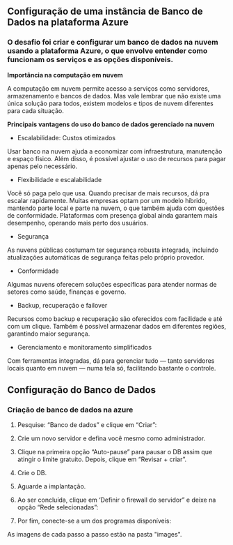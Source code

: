 ## Configuração de uma instância de Banco de Dados na plataforma Azure 

### **O desafio foi criar e configurar um banco de dados na nuvem usando a plataforma Azure, o que envolve entender como funcionam os serviços e as opções disponíveis.**

**Importância na computação em nuvem**

A computação em nuvem permite acesso a serviços como servidores, armazenamento e bancos de dados. Mas vale lembrar que não existe uma única solução para todos, existem modelos e tipos de nuvem diferentes para cada situação. 

**Principais vantagens do uso do banco de dados gerenciado na nuvem**

- Escalabilidade: Custos otimizados 

Usar banco na nuvem ajuda a economizar com infraestrutura, manutenção e espaço físico. Além disso, é possível ajustar o uso de recursos para pagar apenas pelo necessário. 

- Flexibilidade e escalabilidade 

Você só paga pelo que usa. Quando precisar de mais recursos, dá pra escalar rapidamente. Muitas empresas optam por um modelo híbrido, mantendo parte local e parte na nuvem, o que também ajuda com questões de conformidade. Plataformas com presença global ainda garantem mais desempenho, operando mais perto dos usuários. 

- Segurança  

As nuvens públicas costumam ter segurança robusta integrada, incluindo atualizações automáticas de segurança feitas pelo próprio provedor. 

- Conformidade 

Algumas nuvens oferecem soluções específicas para atender normas de setores como saúde, finanças e governo. 

- Backup, recuperação e failover 

Recursos como backup e recuperação são oferecidos com facilidade e até com um clique. Também é possível armazenar dados em diferentes regiões, garantindo maior segurança. 

- Gerenciamento e monitoramento simplificados 

Com ferramentas integradas, dá para gerenciar tudo — tanto servidores locais quanto em nuvem — numa tela só, facilitando bastante o controle. 

## Configuração do Banco de Dados

### **Criação de banco de dados na azure**

1. Pesquise: “Banco de dados” e clique em “Criar”: 

2. Crie um novo servidor e defina você mesmo como administrador. 

3. Clique na primeira opção “Auto-pause” para pausar o DB assim que atingir o limite gratuito. Depois, clique em “Revisar + criar”. 

4. Crie o DB. 

5. Aguarde a implantação. 

6. Ao ser concluída, clique em ‘Definir o firewall do servidor” e deixe na opção “Rede selecionadas”: 

7. Por fim, conecte-se a um dos programas disponíveis:  

As imagens de cada passo a passo estão na pasta "images".
